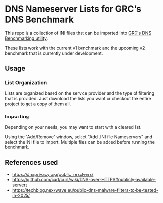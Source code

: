 # DNS Nameserver Lists for GRC's DNS Benchmark

This repo is a collection of INI files that can be imported into [GRC's DNS Benchmarking utility](https://www.grc.com/dns/benchmark.htm).

These lists work with the current v1 benchmark and the upcoming v2 benchmark that is currently under development.

## Usage

### List Organization

Lists are organized based on the service provider and the type of filtering that is provided. Just download the lists you want or checkout the entire project to get a copy of them all.

### Importing

Depending on your needs, you may want to start with a cleared list.

Using the "Add/Remove" window, select "Add .INI file Nameservers" and select the INI file to import. Multiple files can be added before running the benchmark.

## References used
- https://dnsprivacy.org/public_resolvers/
- https://github.com/curl/curl/wiki/DNS-over-HTTPS#publicly-available-servers
- https://techblog.nexxwave.eu/public-dns-malware-filters-to-be-tested-in-2025/
